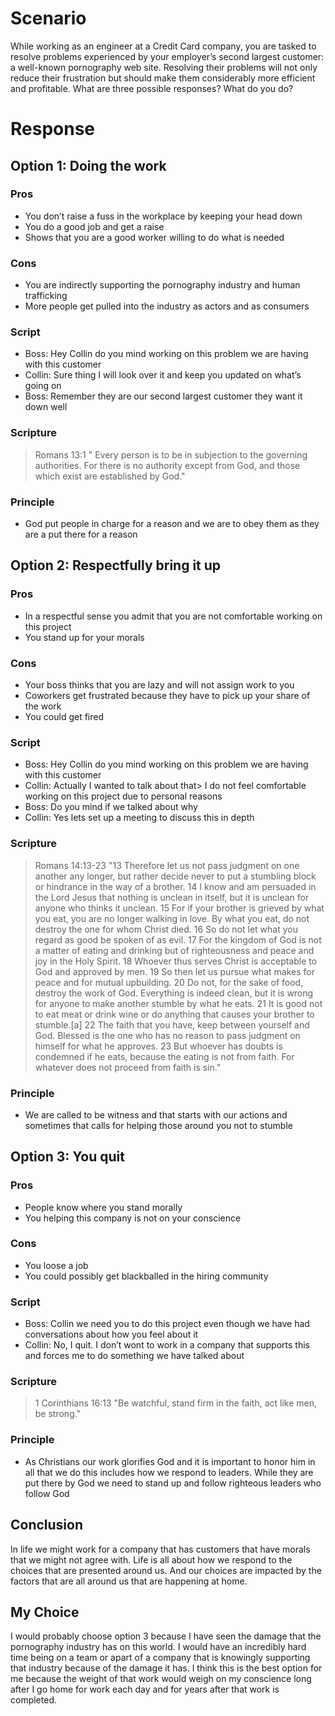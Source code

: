 # Scenario

While working as an engineer at a Credit Card company, you are tasked to resolve problems experienced by your employer’s second largest customer: a well-known pornography web site. Resolving their problems will not only reduce their frustration but should make them considerably more efficient and profitable. What are three possible responses? What do you do?

# Response

## **Option 1:** Doing the work

### **Pros**
- You don’t raise a fuss in the workplace by keeping your head down
- You do a good job and get a raise
- Shows that you are a good worker willing to do what is needed

### **Cons**
- You are indirectly supporting the pornography industry and human trafficking
- More people get pulled into the industry as actors and as consumers

### **Script**
- Boss: Hey Collin do you mind working on this problem we are having with this customer
- Collin: Sure thing I will look over it and keep you updated on what’s going on
- Boss: Remember they are our second largest customer they want it down well

### **Scripture**
> Romans 13:1 " Every person is to be in subjection to the governing authorities. For there is no authority except from God, and those which exist are established by God."

### **Principle**
- God put people in charge for a reason and we are to obey them as they are a put there for a reason 


## **Option 2:** Respectfully bring it up

### **Pros**
- In a respectful sense you admit that you are not comfortable working on this project
- You stand up for your morals

### **Cons**
- Your boss thinks that you are lazy and will not assign work to you
- Coworkers get frustrated because they have to pick up your share of the work
- You could get fired

### **Script**
- Boss: Hey Collin do you mind working on this problem we are having with this customer
- Collin: Actually I wanted to talk about that> I do not feel comfortable working on this project due to personal reasons
- Boss: Do you mind if we talked about why
- Collin: Yes lets set up a meeting to discuss this in depth

### **Scripture**
> Romans 14:13-23 "13 Therefore let us not pass judgment on one another any longer, but rather decide never to put a stumbling block or hindrance in the way of a brother. 14 I know and am persuaded in the Lord Jesus that nothing is unclean in itself, but it is unclean for anyone who thinks it unclean. 15 For if your brother is grieved by what you eat, you are no longer walking in love. By what you eat, do not destroy the one for whom Christ died. 16 So do not let what you regard as good be spoken of as evil. 17 For the kingdom of God is not a matter of eating and drinking but of righteousness and peace and joy in the Holy Spirit. 18 Whoever thus serves Christ is acceptable to God and approved by men. 19 So then let us pursue what makes for peace and for mutual upbuilding. 20 Do not, for the sake of food, destroy the work of God. Everything is indeed clean, but it is wrong for anyone to make another stumble by what he eats. 21 It is good not to eat meat or drink wine or do anything that causes your brother to stumble.[a] 22 The faith that you have, keep between yourself and God. Blessed is the one who has no reason to pass judgment on himself for what he approves. 23 But whoever has doubts is condemned if he eats, because the eating is not from faith. For whatever does not proceed from faith is sin."

### **Principle**
- We are called to be witness and that starts with our actions and sometimes that calls for helping those around you not to stumble


## **Option 3:** You quit

### **Pros**
- People know where you stand morally
- You helping this company is not on your conscience

### **Cons**
- You loose a job
- You could possibly get blackballed in the hiring community

### **Script**
- Boss: Collin we need you to do this project even though we have had conversations about how you feel about it 
- Collin: No, I quit. I don’t wont to work in a company that supports this and forces me to do something we have talked about

### **Scripture**
> 1 Corinthians 16:13 "Be watchful, stand firm in the faith, act like men, be strong."

### **Principle**
- As Christians our work glorifies God and it is important to honor him in all that we do this includes how we respond to leaders. While they are put there by God we need to stand up and follow righteous leaders who follow God

## Conclusion
In life we might work for a company that has customers that have morals that we might not agree with. Life is all about how we respond to the choices that are presented around us. And our choices are impacted by the factors that are all around us that are happening at home. 

## My Choice
I would probably choose option 3 because I have seen the damage that the pornography industry has on this world. I would have an incredibly hard time being on a team or apart of a company that is knowingly supporting that industry because of the damage it has. I think this is the best option for me because the weight of that work would weigh on my conscience long after I go home for work each day and for years after that work is completed.
